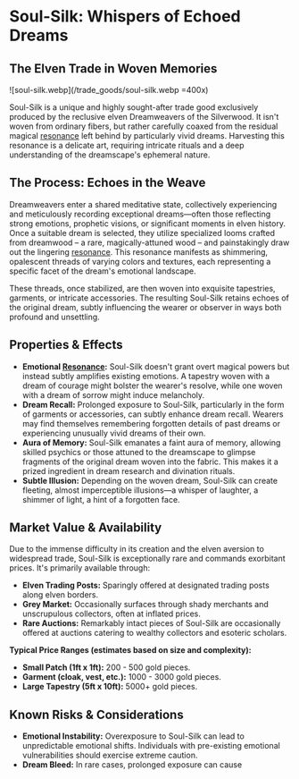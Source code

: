 # Soul-Silk: Whispers of Echoed Dreams

## The Elven Trade in Woven Memories

![soul-silk.webp](/trade_goods/soul-silk.webp =400x)

Soul-Silk is a unique and highly sought-after trade good exclusively produced by the reclusive elven Dreamweavers of the Silverwood. It isn't woven from ordinary fibers, but rather carefully coaxed from the residual magical [resonance](/structure/mechanic/resonance.md) left behind by particularly vivid dreams. Harvesting this resonance is a delicate art, requiring intricate rituals and a deep understanding of the dreamscape's ephemeral nature.

## The Process: Echoes in the Weave

Dreamweavers enter a shared meditative state, collectively experiencing and meticulously recording exceptional dreams—often those reflecting strong emotions, prophetic visions, or significant moments in elven history. Once a suitable dream is selected, they utilize specialized looms crafted from dreamwood – a rare, magically-attuned wood – and painstakingly draw out the lingering [resonance](/structure/mechanic/resonance.md). This resonance manifests as shimmering, opalescent threads of varying colors and textures, each representing a specific facet of the dream's emotional landscape.

These threads, once stabilized, are then woven into exquisite tapestries, garments, or intricate accessories. The resulting Soul-Silk retains echoes of the original dream, subtly influencing the wearer or observer in ways both profound and unsettling.

## Properties & Effects

*   **Emotional [Resonance](/structure/mechanic/resonance.md):** Soul-Silk doesn't grant overt magical powers but instead subtly amplifies existing emotions. A tapestry woven with a dream of courage might bolster the wearer's resolve, while one woven with a dream of sorrow might induce melancholy.
*   **Dream Recall:** Prolonged exposure to Soul-Silk, particularly in the form of garments or accessories, can subtly enhance dream recall. Wearers may find themselves remembering forgotten details of past dreams or experiencing unusually vivid dreams of their own.
*   **Aura of Memory:** Soul-Silk emanates a faint aura of memory, allowing skilled psychics or those attuned to the dreamscape to glimpse fragments of the original dream woven into the fabric. This makes it a prized ingredient in dream research and divination rituals.
*   **Subtle Illusion:** Depending on the woven dream, Soul-Silk can create fleeting, almost imperceptible illusions—a whisper of laughter, a shimmer of light, a hint of a forgotten face.

## Market Value & Availability

Due to the immense difficulty in its creation and the elven aversion to widespread trade, Soul-Silk is exceptionally rare and commands exorbitant prices. It's primarily available through: 

*   **Elven Trading Posts:** Sparingly offered at designated trading posts along elven borders.
*   **Grey Market:**  Occasionally surfaces through shady merchants and unscrupulous collectors, often at inflated prices.
*   **Rare Auctions:**  Remarkably intact pieces of Soul-Silk are occasionally offered at auctions catering to wealthy collectors and esoteric scholars.

**Typical Price Ranges (estimates based on size and complexity):**

*   **Small Patch (1ft x 1ft):** 200 - 500 gold pieces.
*   **Garment (cloak, vest, etc.):** 1000 - 3000 gold pieces.
*   **Large Tapestry (5ft x 10ft):** 5000+ gold pieces. 

## Known Risks & Considerations

*   **Emotional Instability:**  Overexposure to Soul-Silk can lead to unpredictable emotional shifts. Individuals with pre-existing emotional vulnerabilities should exercise extreme caution.
*   **Dream Bleed:** In rare cases, prolonged exposure can cause 
